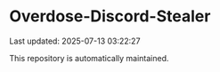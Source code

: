 # Overdose-Discord-Stealer

Last updated: 2025-07-13 03:22:27

This repository is automatically maintained.
